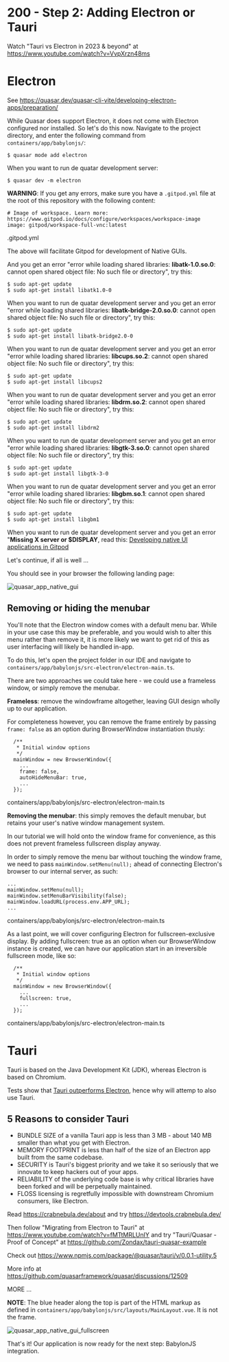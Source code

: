 # 200 - Step 2: Adding Electron or Tauri

Watch "Tauri vs Electron in 2023 & beyond" at https://www.youtube.com/watch?v=VvpXrzn48ms

# Electron

See https://quasar.dev/quasar-cli-vite/developing-electron-apps/preparation/

While Quasar does support Electron, it does not come with Electron configured nor installed. So let's do this now. Navigate to the project directory, and enter the following command from ```containers/app/babylonjs/```:

```
$ quasar mode add electron
```

When you want to run de quatar development server: 

```
$ quasar dev -m electron
```

**WARNING**: If you get any errors, make sure you have a ```.gitpod.yml``` file at the root of this repository with the following content:

```
# Image of workspace. Learn more: https://www.gitpod.io/docs/configure/workspaces/workspace-image
image: gitpod/workspace-full-vnc:latest
```
.gitpod.yml

The above will facilitate Gitpod for development of Native GUIs.

And you get an error "error while loading shared libraries: **libatk-1.0.so.0**: cannot open shared object file: No such file or directory", try this:

```
$ sudo apt-get update
$ sudo apt-get install libatk1.0-0
```

When you want to run de quatar development server and you get an error "error while loading shared libraries: **libatk-bridge-2.0.so.0**: cannot open shared object file: No such file or directory", try this:

```
$ sudo apt-get update
$ sudo apt-get install libatk-bridge2.0-0
```

When you want to run de quatar development server and you get an error "error while loading shared libraries: **libcups.so.2**: cannot open shared object file: No such file or directory", try this:

```
$ sudo apt-get update
$ sudo apt-get install libcups2
```

When you want to run de quatar development server and you get an error "error while loading shared libraries: **libdrm.so.2**: cannot open shared object file: No such file or directory", try this:

```
$ sudo apt-get update
$ sudo apt-get install libdrm2
```

When you want to run de quatar development server and you get an error "error while loading shared libraries: **libgtk-3.so.0**: cannot open shared object file: No such file or directory", try this:

```
$ sudo apt-get update
$ sudo apt-get install libgtk-3-0
```

When you want to run de quatar development server and you get an error "error while loading shared libraries: **libgbm.so.1**: cannot open shared object file: No such file or directory", try this:

```
$ sudo apt-get update
$ sudo apt-get install libgbm1
```

When you want to run de quatar development server and you get an error "**Missing X server or $DISPLAY**, read this: [Developing native UI applications in Gitpod](https://www.gitpod.io/blog/native-ui-with-vnc)

Let's continue, if all is well ...

You should see in your browser the following landing page:

![quasar_app_native_gui](https://github.com/vanHeemstraSystems/babylonjs-quasar/assets/1499433/50d6de1d-b896-4327-b297-14535880e748)

## Removing or hiding the menubar

You'll note that the Electron window comes with a default menu bar. While in your use case this may be preferable, and you would wish to alter this menu rather than remove it, it is more likely we want to get rid of this as user interfacing will likely be handled in-app.

To do this, let's open the project folder in our IDE and navigate to ```containers/app/babylonjs/src-electron/electron-main.ts```.

There are two approaches we could take here - we could use a frameless window, or simply remove the menubar.

**Frameless**: remove the windowframe altogether, leaving GUI design wholly up to our application.

For completeness however, you can remove the frame entirely by passing ```frame: false``` as an option during BrowserWindow instantiation thusly:

```
  /**
   * Initial window options
   */
  mainWindow = new BrowserWindow({
    ...
    frame: false,
    autoHideMenuBar: true,
    ...
  });
```
containers/app/babylonjs/src-electron/electron-main.ts

**Removing the menubar**: this simply removes the default menubar, but retains your user's native window management system.

In our tutorial we will hold onto the window frame for convenience, as this does not prevent frameless fullscreen display anyway.

In order to simply remove the menu bar without touching the window frame, we need to pass ```mainWindow.setMenu(null);``` ahead of connecting Electron's browser to our internal server, as such:

```
...
mainWindow.setMenu(null);
mainWindow.setMenuBarVisibility(false);
mainWindow.loadURL(process.env.APP_URL);
...  
```
containers/app/babylonjs/src-electron/electron-main.ts

As a last point, we will cover configuring Electron for fullscreen-exclusive display. By adding fullscreen: true as an option when our BrowserWindow instance is created, we can have our application start in an irreversible fullscreen mode, like so:

```
  /**
   * Initial window options
   */
  mainWindow = new BrowserWindow({
    ...
    fullscreen: true,
    ...
  });
```
containers/app/babylonjs/src-electron/electron-main.ts

# Tauri

Tauri is based on the Java Development Kit (JDK), whereas Electron is based on Chromium.

Tests show that [Tauri outperforms Electron](https://www.youtube.com/watch?v=jWgLOtm9le8), hence why will attemp to also use Tauri.

## 5 Reasons to consider Tauri
- BUNDLE SIZE of a vanilla Tauri app is less than 3 MB - about 140 MB smaller than what you get with Electron.
- MEMORY FOOTPRINT is less than half of the size of an Electron app built from the same codebase.
- SECURITY is Tauri's biggest priority and we take it so seriously that we innovate to keep hackers out of your apps.
- RELIABILITY of the underlying code base is why critical libraries have been forked and will be perpetually maintained.
- FLOSS licensing is regretfully impossible with downstream Chromium consumers, like Electron.

Read https://crabnebula.dev/about and try https://devtools.crabnebula.dev/

Then follow "Migrating from Electron to Tauri" at https://www.youtube.com/watch?v=fMTtMRLUnIY and try "Tauri/Quasar - Proof of Concept" at https://github.com/Zondax/tauri-quasar-example

Check out https://www.npmjs.com/package/@quasar/tauri/v/0.0.1-utility.5

More info at https://github.com/quasarframework/quasar/discussions/12509

MORE ...

**NOTE**: The blue header along the top is part of the HTML markup as defined in ```containers/app/babylonjs/src/layouts/MainLayout.vue```. It is not the frame.

![quasar_app_native_gui_fullscreen](https://github.com/vanHeemstraSystems/babylonjs-quasar/assets/1499433/5f196f57-3784-4aaf-9249-4bbd5c5ecc10)

That's it! Our application is now ready for the next step: BabylonJS integration.
